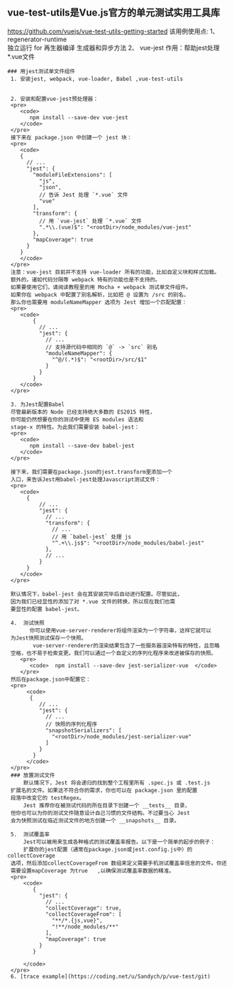 ## vue-test-utils是Vue.js官方的单元测试实用工具库
https://github.com/vuejs/vue-test-utils-getting-started   该用例使用点:
    1、  regenerator-runtime   
     独立运行 for 再生器编译 生成器和异步方法
	2、  vue-jest
	 作用：帮助jest处理*.vue文件
	 
	 
	### 用jest测试单文件组件
     1. 安装jest, webpack, vue-loader, Babel ,vue-test-utils
        
	 
	 2. 安装和配置vue-jest预处理器：
	 <pre>
	    <code>
		   npm install --save-dev vue-jest
		</code>
	 </pre>
	 接下来在 package.json 中创建一个 jest 块：
     <pre>
	    <code>
		{
		  // ...
		  "jest": {
			"moduleFileExtensions": [
			  "js",
			  "json",
			  // 告诉 Jest 处理 `*.vue` 文件
			  "vue"
			],
			"transform": {
			  // 用 `vue-jest` 处理 `*.vue` 文件
			  ".*\\.(vue)$": "<rootDir>/node_modules/vue-jest"
			},
			"mapCoverage": true
		  }
		}
		</code>
	 </pre>
	 注意：vue-jest 目前并不支持 vue-loader 所有的功能，比如自定义块和样式加载。
	 额外的，诸如代码分隔等 webpack 特有的功能也是不支持的。
	 如果要使用它们，请阅读教程里的用 Mocha + webpack 测试单文件组件。
	 如果你在 webpack 中配置了别名解析，比如把 @ 设置为 /src 的别名，
	 那么你也需要用 moduleNameMapper 选项为 Jest 增加一个匹配配置：
	 <pre>
	    <code>
		    {
			  // ...
			  "jest": {
				// ...
				// 支持源代码中相同的 `@` -> `src` 别名
				"moduleNameMapper": {
				  "^@/(.*)$": "<rootDir>/src/$1"
				}
			  }
		    }
		</code>
	 </pre>
	 
	 3. 为Jest配置Babel
	 尽管最新版本的 Node 已经支持绝大多数的 ES2015 特性，
	 你可能仍然想要在你的测试中使用 ES modules 语法和 
	 stage-x 的特性。为此我们需要安装 babel-jest：
	 <pre>
	    <code>
		   npm install --save-dev babel-jest
		</code>
	 </pre>
	 
	 接下来，我们需要在package.json的jest.transform里添加一个
	 入口，来告诉Jest用babel-jest处理Javascript测试文件：
	 <pre>
	    <code>
		  {
			  // ...
			  "jest": {
				// ...
				"transform": {
				  // ...
				  // 用 `babel-jest` 处理 js
				  "^.+\\.js$": "<rootDir>/node_modules/babel-jest"
				},
				// ...
			  }
          }
		</code>
	 </pre>
	 
	 默认情况下，babel-jest 会在其安装完毕后自动进行配置。尽管如此，
	 因为我们已经显性的添加了对 *.vue 文件的转换，所以现在我们也需
	 要显性的配置 babel-jest。
	 
	 4.  测试快照
	       你可以使用vue-server-renderer将组件渲染为一个字符串，这样它就可以
	 为Jest快照测试保存一个快照。
	        vue-server-renderer的渲染结果包含了一些服务器渲染特有的特性，且忽略
	 空格，也不易于检索变更。我们可以通过一个自定义的序列化程序来改进被保存的快照。
        <pre>
		   <code>  npm install --save-dev jest-serializer-vue  </code>
		</pre>	
     然后在package.json中配置它：
     <pre>
	      <code>
		   {
			  // ...
			  "jest": {
				// ...
				// 快照的序列化程序
				"snapshotSerializers": [
				  "<rootDir>/node_modules/jest-serializer-vue"
				]
			  }
			}		  
		  </code>
	 </pre>
     ### 放置测试文件
	     默认情况下，Jest 将会递归的找到整个工程里所有 .spec.js 或 .test.js 
	 扩展名的文件。如果这不符合你的需求，你也可以在 package.json 里的配置
	 段落中改变它的 testRegex。
	     Jest 推荐你在被测试代码的所在目录下创建一个 __tests__ 目录，
	 但你也可以为你的测试文件随意设计自己习惯的文件结构。不过要当心 Jest 
	 会为快照测试在临近测试文件的地方创建一个 __snapshots__ 目录。
	 
	 5.  测试覆盖率
	     Jest可以被用来生成各种格式的测试覆盖率报告。以下是一个简单的起步的例子：
	     扩展你的jest配置（通常在package.json或jest.config.js中）的collectCoverage
     选项，然后添加collectCoverageFrom 数组来定义需要手机测试覆盖率信息的文件。你还
     需要设置mapCoverage 为true   ,以确保测试覆盖率数据的精准。
     <pre>
	     <code>
		    {
			  "jest": {
				// ...
				"collectCoverage": true,
				"collectCoverageFrom": [
				  "**/*.{js,vue}",
				  "!**/node_modules/**"
				],
				"mapCoverage": true
			  }
			}
		 
		 </code>
	 </pre>	 
	 6. [trace example](https://coding.net/u/Sandych/p/vue-test/git)
 
	 
	 
	 